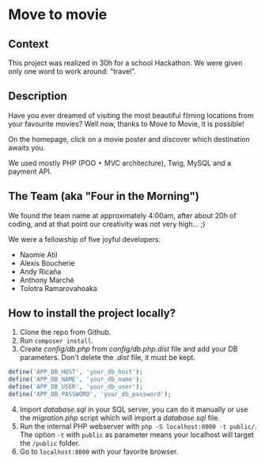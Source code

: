 # Move to movie

## Context

This project was realized in 30h for a school Hackathon. We were given only one word to work around: "travel".

## Description

Have you ever dreamed of visiting the most beautiful filming locations from your favourite movies? Well now, thanks to Move to Movie, it is possible!

On the homepage, click on a movie poster and discover which destination awaits you.

We used mostly PHP (POO + MVC architecture), Twig, MySQL and a payment API.

## The Team (aka "Four in the Morning")

We found the team name at approximately 4:00am, after about 20h of coding, and at that point our creativity was not very high... ;)

We were a fellowship of five joyful developers:
- Naomie Atil
- Alexis Boucherie
- Andy Ricaña
- Anthony Marché
- Tolotra Ramarovahoaka

## How to install the project locally?

1. Clone the repo from Github.
2. Run `composer install`.
3. Create _config/db.php_ from _config/db.php.dist_ file and add your DB parameters. Don't delete the _.dist_ file, it must be kept.

```php
define('APP_DB_HOST', 'your_db_host');
define('APP_DB_NAME', 'your_db_name');
define('APP_DB_USER', 'your_db_user');
define('APP_DB_PASSWORD', 'your_db_password');
```

4. Import _database.sql_ in your SQL server, you can do it manually or use the _migration.php_ script which will import a _database.sql_ file.
5. Run the internal PHP webserver with `php -S localhost:8000 -t public/`. The option `-t` with `public` as parameter means your localhost will target the `/public` folder.
6. Go to `localhost:8000` with your favorite browser.
